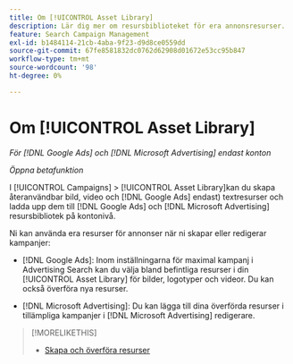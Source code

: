 ```yaml
---
title: Om [!UICONTROL Asset Library]
description: Lär dig mer om resursbiblioteket för era annonsresurser.
feature: Search Campaign Management
exl-id: b1484114-21cb-4aba-9f23-d9d8ce0559dd
source-git-commit: 67fe8581832dc0762d62908d01672e53cc95b847
workflow-type: tm+mt
source-wordcount: '98'
ht-degree: 0%

---
```


# Om [!UICONTROL Asset Library]

<!-- Combine with "Create" page into one page? -->

*För [!DNL Google Ads] och [!DNL Microsoft Advertising] endast konton*

*Öppna betafunktion*

I [!UICONTROL Campaigns] > [!UICONTROL Asset Library]kan du skapa återanvändbar bild, video och [!DNL Google Ads] endast) textresurser och ladda upp dem till [!DNL Google Ads] och [!DNL Microsoft Advertising] resursbibliotek på kontonivå.

Ni kan använda era resurser för annonser när ni skapar eller redigerar kampanjer:

* [!DNL Google Ads]: Inom inställningarna för maximal kampanj i Advertising Search kan du välja bland befintliga resurser i din [!UICONTROL Asset Library] för bilder, logotyper och videor. Du kan också överföra nya resurser.

* [!DNL Microsoft Advertising]: Du kan lägga till dina överförda resurser i tillämpliga kampanjer i [!DNL Microsoft Advertising] redigerare.

>[!MORELIKETHIS]
>
>* [Skapa och överföra resurser](asset-create.md)
